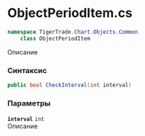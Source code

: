 
# ObjectPeriodItem.cs
```csharp
namespace TigerTrade.Chart.Objects.Common  
    class ObjectPeriodItem
```

Описание

### Синтаксис
```csharp
public bool CheckInterval(int interval)
```

### Параметры
**`interval`** `int`  
 Описание  
  

                    
                    